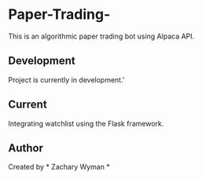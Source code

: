# Paper-Trading-
This is an algorithmic paper trading bot using Alpaca API.

## Development
Project is currently in development.'

## Current
Integrating watchlist using the Flask framework.

## Author
Created by * Zachary Wyman *
